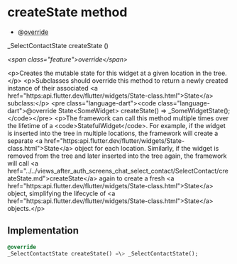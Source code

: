 


# createState method







- @[override](https:api.flutter.dev/flutter/dart-core/override-constant.html)

_SelectContactState createState
()

_\<span class="feature"\>override\</span\>_



\<p\>Creates the mutable state for this widget at a given location in the tree.\</p\>
\<p\>Subclasses should override this method to return a newly created
instance of their associated \<a href="https:api.flutter.dev/flutter/widgets/State-class.html"\>State\</a\> subclass:\</p\>
\<pre class="language-dart"\>\<code class="language-dart"\>@override
State&lt;SomeWidget&gt; createState() =&gt; _SomeWidgetState();
\</code\>\</pre\>
\<p\>The framework can call this method multiple times over the lifetime of
a \<code\>StatefulWidget\</code\>. For example, if the widget is inserted into the tree
in multiple locations, the framework will create a separate \<a href="https:api.flutter.dev/flutter/widgets/State-class.html"\>State\</a\> object
for each location. Similarly, if the widget is removed from the tree and
later inserted into the tree again, the framework will call \<a href="../../views_after_auth_screens_chat_select_contact/SelectContact/createState.md"\>createState\</a\>
again to create a fresh \<a href="https:api.flutter.dev/flutter/widgets/State-class.html"\>State\</a\> object, simplifying the lifecycle of
\<a href="https:api.flutter.dev/flutter/widgets/State-class.html"\>State\</a\> objects.\</p\>



## Implementation

```dart
@override
_SelectContactState createState() =\> _SelectContactState();
```







